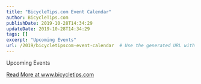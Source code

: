 ```yaml
---
title: "BicycleTips.com Event Calendar"
author: BicycleTips.com
publishDate: 2019-10-28T14:34:29
updateDate: 2019-10-28T14:34:29
tags: []
excerpt: "Upcoming Events"
url: /2019/bicycletipscom-event-calendar  # Use the generated URL with year
---
```

<p>Upcoming Events</p> <a href="https://www.bicycletips.com/tips/aid/54">Read More at www.bicycletips.com</a>
